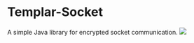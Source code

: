 # Templar-Socket
A simple Java library for encrypted socket communication.
[![](https://jitpack.io/v/ThiagoPaulinoDev/Templar-Socket.svg)](https://jitpack.io/#ThiagoPaulinoDev/Templar-Socket)
